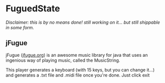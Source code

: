 # FuguedState

*Disclaimer: this is by no means done! still working on it... but still shippable in some form.*

## jFugue
jFugue ([jfugue.org](https://jfugue.org)) is an awesome music library for java that uses an ingenious way of playing music, called the MusicString.

This player generates a keyboard (with 15 keys, but you can change it...) and generates a .txt file and .midi file once you're done. Just click exit
